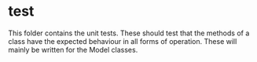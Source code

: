 # test

This folder contains the unit tests. These should test that the methods of a class have the expected behaviour in all forms of operation. These will mainly be written for the Model classes.